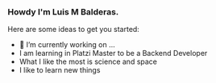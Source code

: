 ### Howdy I'm Luis M Balderas.


Here are some ideas to get you started:

- 🔭 I’m currently working on ...
- I am learning in Platzi Master to be a Backend Developer
- What I like the most is science and space
- I like to learn new things
